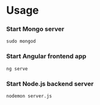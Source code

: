 # Usage
### Start Mongo server
`sudo mongod`
### Start Angular frontend app
`ng serve`
### Start Node.js backend server
`nodemon server.js`
